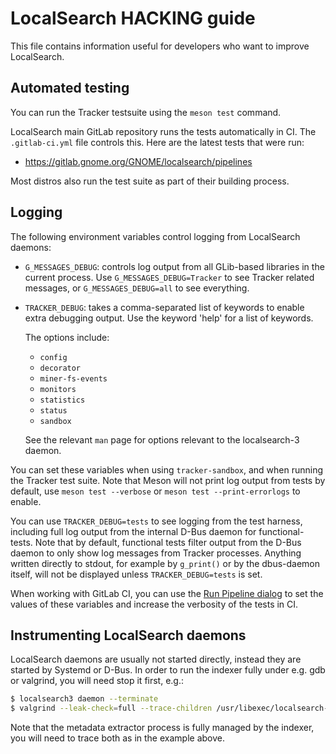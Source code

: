 # LocalSearch HACKING guide

This file contains information useful for developers who want to improve
LocalSearch.

## Automated testing

You can run the Tracker testsuite using the `meson test` command.

LocalSearch main GitLab repository runs the tests automatically in CI. The
`.gitlab-ci.yml` file controls this. Here are the latest tests that were run:

 * https://gitlab.gnome.org/GNOME/localsearch/pipelines

Most distros also run the test suite as part of their building process.

## Logging

The following environment variables control logging from LocalSearch daemons:

  * `G_MESSAGES_DEBUG`: controls log output from all GLib-based libraries
    in the current process. Use `G_MESSAGES_DEBUG=Tracker` to see Tracker
    related messages, or `G_MESSAGES_DEBUG=all` to see everything.
  * `TRACKER_DEBUG`: takes a comma-separated list of keywords to enable
    extra debugging output. Use the keyword 'help' for a list of keywords.

    The options include:
      - `config`
      - `decorator`
      - `miner-fs-events`
      - `monitors`
      - `statistics`
      - `status`
      - `sandbox`

    See the relevant `man` page for options relevant to the localsearch-3 daemon.

You can set these variables when using `tracker-sandbox`, and when running the
Tracker test suite. Note that Meson will not print log output from tests by
default, use `meson test --verbose` or `meson test --print-errorlogs` to
enable.

You can use `TRACKER_DEBUG=tests` to see logging from the test harness,
including full log output from the internal D-Bus daemon for functional-tests.
Note that by default, functional tests filter output from the D-Bus daemon to
only show log messages from Tracker processes. Anything written directly to
stdout, for example by `g_print()` or by the dbus-daemon itself, will not be
displayed unless `TRACKER_DEBUG=tests` is set.

When working with GitLab CI, you can use the
[Run Pipeline dialog](https://gitlab.gnome.org/GNOME/tracker/pipelines/new)
to set the values of these variables and increase the verbosity of the tests in
CI.

## Instrumenting LocalSearch daemons

LocalSearch daemons are usually not started directly, instead they are started
by Systemd or D-Bus. In order to run the indexer fully under e.g. gdb or valgrind,
you will need stop it first, e.g.:

```sh
$ localsearch3 daemon --terminate
$ valgrind --leak-check=full --trace-children /usr/libexec/localsearch-3
```

Note that the metadata extractor process is fully managed by the indexer, you
will need to trace both as in the example above.
